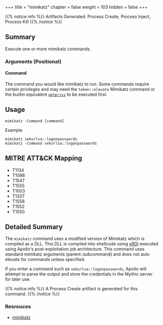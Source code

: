 +++
title = "mimikatz"
chapter = false
weight = 103
hidden = false
+++

{{% notice info %}}
Artifacts Generated: Process Create, Process Inject, Process Kill
{{% /notice %}}

## Summary
Execute one or more mimikatz commands.

### Arguments (Positional)
#### Command
The command you would like mimikatz to run. Some commands require certain privileges and may need the `token::elevate` Mimikatz command or the builtin equivalent [`getprivs`](/agents/apollo/commands/getprivs/) to be executed first.

## Usage
```
mimikatz -Command [command]
```

Example
```
mimikatz sekurlsa::logonpasswords
mimikatz -Command sekurlsa::logonpasswords
```


## MITRE ATT&CK Mapping

- T1134
- T1098
- T1547
- T1555
- T1003
- T1207
- T1558
- T1552
- T1550

## Detailed Summary
The `mimikatz` command uses a modified version of Mimikatz which is compiled as a DLL. This DLL is compiled into shellcode using [sRDI](https://github.com/monoxgas/sRDI) executed using Apollo's post-exploitation job architecture. This command uses standard mimikatz arguments (parent::subcommand) and does not auto elevate for commands unless specified. 

If you enter a command such as `sekurlsa::logonpasswords`, Apollo will attempt to parse the output and store the credentials in the Mythic server for later use.


{{% notice info %}}
A Process Create artifact is generated for this command.
{{% /notice %}}

### Resrouces
- [mimikatz](https://github.com/gentilkiwi/mimikatz)

